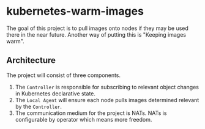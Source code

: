 # kubernetes-warm-images

The goal of this project is to pull images onto nodes if they may be used there in the near future. Another way of
putting this is "Keeping images warm".

## Architecture

The project will consist of three components.

1. The `Controller` is responsible for subscribing to relevant object changes in Kubernetes declarative state.
2. The `Local Agent` will ensure each node pulls images determined relevant by the `Controller`.
3. The communication medium for the project is NATs. NATs is configurable by operator which means more freedom.



